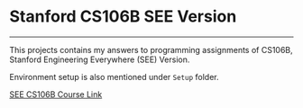# Stanford CS106B SEE Version
-----------------------------

This projects contains my answers to programming assignments of CS106B,
Stanford Engineering Everywhere (SEE) Version.

Environment setup is also mentioned under `Setup` folder.

[SEE CS106B Course Link](https://see.stanford.edu/Course/CS106B)